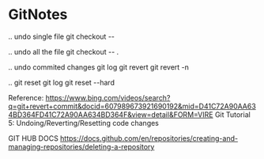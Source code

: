 # GitNotes

.. undo single file
git checkout -- <filename>


.. undo all the file
git checkout -- .


.. undo commited changes
git log 
git revert <paste commit id>
git revert -n <paste commit id>

  
.. git reset 
git log
git reset --hard <paste commit id>

Reference:
https://www.bing.com/videos/search?q=git+revert+commit&docid=607989673921690192&mid=D41C72A90AA634BD364FD41C72A90AA634BD364F&view=detail&FORM=VIRE
Git Tutorial 5: Undoing/Reverting/Resetting code changes


GIT HUB DOCS
https://docs.github.com/en/repositories/creating-and-managing-repositories/deleting-a-repository
